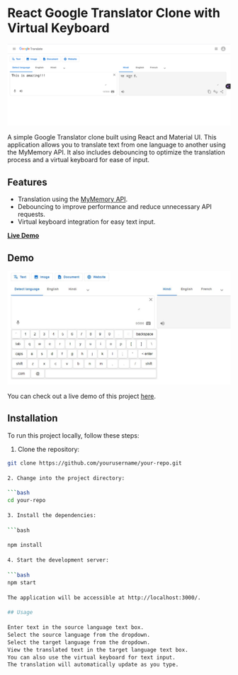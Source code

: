 # React Google Translator Clone with Virtual Keyboard

![Project Screenshot](assets/project.png)

A simple Google Translator clone built using React and Material UI. This application allows you to translate text from one language to another using the MyMemory API. It also includes debouncing to optimize the translation process and a virtual keyboard for ease of input.

## Features

- Translation using the [MyMemory API](https://api.mymemory.translated.net/get?q=Hello%20World!&langpair=en|it).
- Debouncing to improve performance and reduce unnecessary API requests.
- Virtual keyboard integration for easy text input.

**[Live Demo](https://google-translate-clone-beige.vercel.app/)**


## Demo

![Virtual Keyboard Screenshot](assets/keyboard.JPG)

You can check out a live demo of this project [here](#your-demo-link).

## Installation

To run this project locally, follow these steps:

1. Clone the repository:

```bash
git clone https://github.com/yourusername/your-repo.git

2. Change into the project directory:

```bash
cd your-repo

3. Install the dependencies:

```bash

npm install

4. Start the development server:

```bash
npm start

The application will be accessible at http://localhost:3000/.

## Usage

Enter text in the source language text box.
Select the source language from the dropdown.
Select the target language from the dropdown.
View the translated text in the target language text box.
You can also use the virtual keyboard for text input.
The translation will automatically update as you type.
